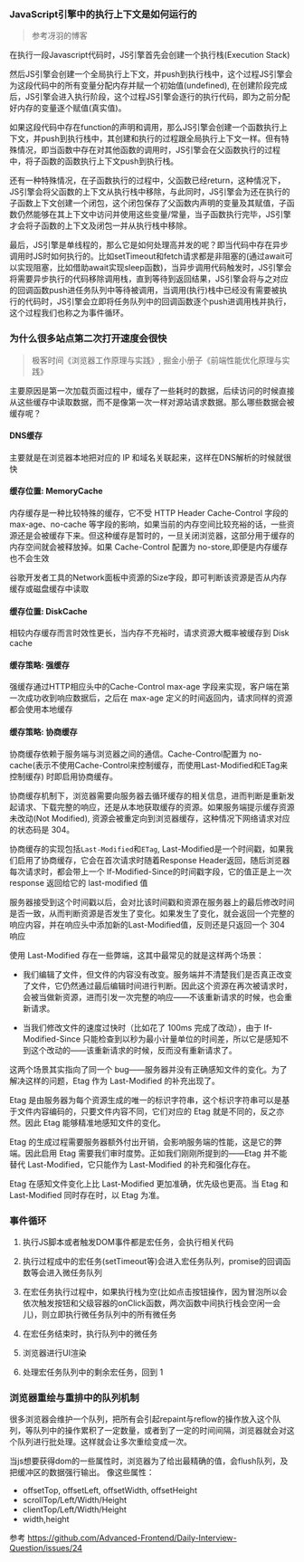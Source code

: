 ### JavaScript引擎中的执行上下文是如何运行的
> 参考冴羽的博客

在执行一段Javascript代码时，JS引擎首先会创建一个执行栈(Execution Stack)

然后JS引擎会创建一个全局执行上下文，并push到执行栈中，这个过程JS引擎会为这段代码中的所有变量分配内存并赋一个初始值(undefined), 在创建阶段完成后，JS引擎会进入执行阶段，这个过程JS引擎会逐行的执行代码，即为之前分配好内存的变量逐个赋值(真实值)。

如果这段代码中存在function的声明和调用，那么JS引擎会创建一个函数执行上下文，并push到执行栈中，其创建和执行的过程跟全局执行上下文一样。但有特殊情况，即当函数中存在对其他函数的调用时，JS引擎会在父函数执行的过程中，将子函数的函数执行上下文push到执行栈。

还有一种特殊情况，在子函数执行的过程中，父函数已经return，这种情况下，JS引擎会将父函数的上下文从执行栈中移除，与此同时，JS引擎会为还在执行的子函数上下文创建一个闭包，这个闭包保存了父函数内声明的变量及其赋值，子函数仍然能够在其上下文中访问并使用这些变量/常量，当子函数执行完毕，JS引擎才会将子函数的上下文及闭包一并从执行栈中移除。

最后，JS引擎是单线程的，那么它是如何处理高并发的呢？即当代码中存在异步调用时JS时如何执行的。比如setTimeout和fetch请求都是非阻塞的(通过await可以实现阻塞，比如借助await实现sleep函数)，当异步调用代码触发时，JS引擎会将需要异步执行的代码移除调用栈，直到等待到返回结果，JS引擎会将与之对应的回调函数push进任务队列中等待被调用，当调用(执行)栈中已经没有需要被执行的代码时，JS引擎会立即将任务队列中的回调函数逐个push进调用栈并执行，这个过程我们也称之为事件循环。

### 为什么很多站点第二次打开速度会很快
> 极客时间《浏览器工作原理与实践》, 掘金小册子《前端性能优化原理与实践》

主要原因是第一次加载页面过程中，缓存了一些耗时的数据，后续访问的时候直接从这些缓存中读取数据，而不是像第一次一样对源站请求数据。那么哪些数据会被缓存呢？

#### DNS缓存
主要就是在浏览器本地把对应的 IP 和域名关联起来，这样在DNS解析的时候就很快

#### 缓存位置: MemoryCache
内存缓存是一种比较特殊的缓存，它不受 HTTP Header Cache-Control 字段的max-age、no-cache 等字段的影响，如果当前的内存空间比较充裕的话，一些资源还是会被缓存下来。但这种缓存是暂时的，一旦关闭浏览器，这部分用于缓存的内存空间就会被释放掉。如果 Cache-Control 配置为 no-store,即便是内存缓存也不会生效

谷歌开发者工具的Network面板中资源的Size字段，即可判断该资源是否从内存缓存或磁盘缓存中读取

#### 缓存位置: DiskCache
相较内存缓存而言时效性更长，当内存不充裕时，请求资源大概率被缓存到 Disk cache

#### 缓存策略: 强缓存
强缓存通过HTTP相应头中的Cache-Control max-age 字段来实现，客户端在第一次成功收到响应数据后，之后在 max-age 定义的时间返回内，请求同样的资源都会使用本地缓存

#### 缓存策略: 协商缓存
协商缓存依赖于服务端与浏览器之间的通信。Cache-Control配置为 no-cache(表示不使用Cache-Control来控制缓存，而使用Last-Modified和ETag来控制缓存) 时即启用协商缓存。

协商缓存机制下，浏览器需要向服务器去循环缓存的相关信息，进而判断是重新发起请求、下载完整的响应，还是从本地获取缓存的资源。如果服务端提示缓存资源未改动(Not Modified), 资源会被重定向到浏览器缓存，这种情况下网络请求对应的状态码是 304。

协商缓存的实现包括`Last-Modified`和`ETag`, Last-Modified是一个时间戳，如果我们启用了协商缓存，它会在首次请求时随着Response Header返回，随后浏览器每次请求时，都会带上一个 If-Modified-Since的时间戳字段，它的值正是上一次 response 返回给它的 last-modified 值

服务器接受到这个时间戳以后，会对比该时间戳和资源在服务器上的最后修改时间是否一致，从而判断资源是否发生了变化。如果发生了变化，就会返回一个完整的响应内容，并在响应头中添加新的Last-Modified值，反则还是只返回一个 304 响应

使用 Last-Modified 存在一些弊端，这其中最常见的就是这样两个场景：

* 我们编辑了文件，但文件的内容没有改变。服务端并不清楚我们是否真正改变了文件，它仍然通过最后编辑时间进行判断。因此这个资源在再次被请求时，会被当做新资源，进而引发一次完整的响应——不该重新请求的时候，也会重新请求。

* 当我们修改文件的速度过快时（比如花了 100ms 完成了改动），由于 If-Modified-Since 只能检查到以秒为最小计量单位的时间差，所以它是感知不到这个改动的——该重新请求的时候，反而没有重新请求了。

这两个场景其实指向了同一个 bug——服务器并没有正确感知文件的变化。为了解决这样的问题，Etag 作为 Last-Modified 的补充出现了。

Etag 是由服务器为每个资源生成的唯一的标识字符串，这个标识字符串可以是基于文件内容编码的，只要文件内容不同，它们对应的 Etag 就是不同的，反之亦然。因此 Etag 能够精准地感知文件的变化。

Etag 的生成过程需要服务器额外付出开销，会影响服务端的性能，这是它的弊端。因此启用 Etag 需要我们审时度势。正如我们刚刚所提到的——Etag 并不能替代 Last-Modified，它只能作为 Last-Modified 的补充和强化存在。

Etag 在感知文件变化上比 Last-Modified 更加准确，优先级也更高。当 Etag 和 Last-Modified 同时存在时，以 Etag 为准。

### 事件循环
1. 执行JS脚本或者触发DOM事件都是宏任务，会执行相关代码
2. 执行过程成中的宏任务(setTimeout等)会进入宏任务队列，promise的回调函数等会进入微任务队列

3. 在宏任务执行过程中，如果执行栈为空(比如点击按钮操作，因为冒泡所以会依次触发按钮和父级容器的onClick函数，两次函数中间执行栈会空闲一会儿)，则立即执行微任务队列中的所有微任务

4. 在宏任务结束时，执行队列中的微任务

5. 浏览器进行UI渲染

6. 处理宏任务队列中的剩余宏任务，回到 1

### 浏览器重绘与重排中的队列机制
很多浏览器会维护一个队列，把所有会引起repaint与reflow的操作放入这个队列，等队列中的操作累积了一定数量，或者到了一定的时间间隔，浏览器就会对这个队列进行批处理。这样就会让多次重绘变成一次。

当js想要获得dom的一些属性时，浏览器为了给出最精确的值，会flush队列，及把缓冲区的数据强行输出。
像这些属性：

- offsetTop, offsetLeft, offsetWidth, offsetHeight
- scrollTop/Left/Width/Height
- clientTop/Left/Width/Height
- width,height

参考 https://github.com/Advanced-Frontend/Daily-Interview-Question/issues/24